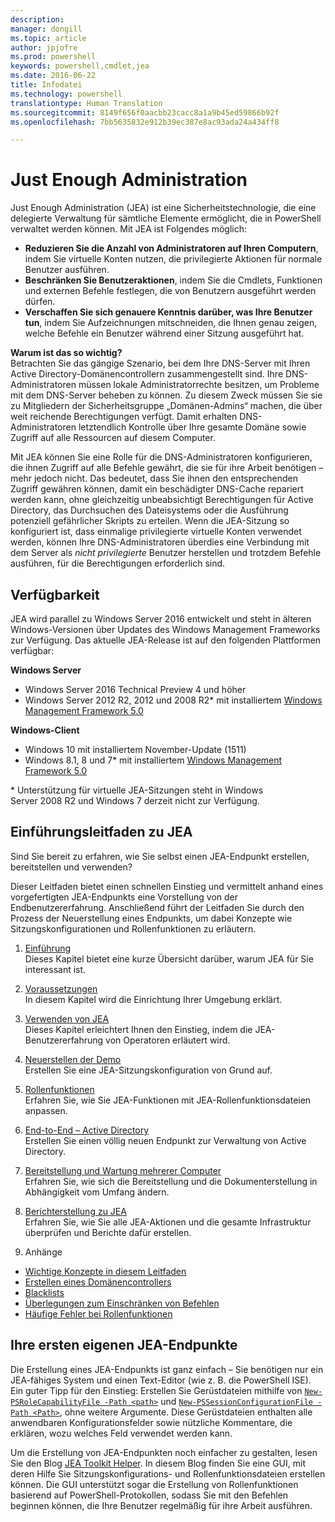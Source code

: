 ```yaml
---
description: 
manager: dongill
ms.topic: article
author: jpjofre
ms.prod: powershell
keywords: powershell,cmdlet,jea
ms.date: 2016-06-22
title: Infodatei
ms.technology: powershell
translationtype: Human Translation
ms.sourcegitcommit: 8149f656f0aacbb23cacc8a1a9b45ed59866b92f
ms.openlocfilehash: 7bb5635832e912b39ec387e8ac93ada24a434ff8

---
```


# Just Enough Administration
Just Enough Administration (JEA) ist eine Sicherheitstechnologie, die eine delegierte Verwaltung für sämtliche Elemente ermöglicht, die in PowerShell verwaltet werden können.
Mit JEA ist Folgendes möglich:
- **Reduzieren Sie die Anzahl von Administratoren auf Ihren Computern**, indem Sie virtuelle Konten nutzen, die privilegierte Aktionen für normale Benutzer ausführen.
- **Beschränken Sie Benutzeraktionen**, indem Sie die Cmdlets, Funktionen und externen Befehle festlegen, die von Benutzern ausgeführt werden dürfen.
- **Verschaffen Sie sich genauere Kenntnis darüber, was Ihre Benutzer tun**, indem Sie Aufzeichnungen mitschneiden, die Ihnen genau zeigen, welche Befehle ein Benutzer während einer Sitzung ausgeführt hat.

**Warum ist das so wichtig?**  
Betrachten Sie das gängige Szenario, bei dem Ihre DNS-Server mit Ihren Active Directory-Domänencontrollern zusammengestellt sind.
Ihre DNS-Administratoren müssen lokale Administratorrechte besitzen, um Probleme mit dem DNS-Server beheben zu können. Zu diesem Zweck müssen Sie sie zu Mitgliedern der Sicherheitsgruppe „Domänen-Admins“ machen, die über weit reichende Berechtigungen verfügt.
Damit erhalten DNS-Administratoren letztendlich Kontrolle über Ihre gesamte Domäne sowie Zugriff auf alle Ressourcen auf diesem Computer.

Mit JEA können Sie eine Rolle für die DNS-Administratoren konfigurieren, die ihnen Zugriff auf alle Befehle gewährt, die sie für ihre Arbeit benötigen – mehr jedoch nicht.
Das bedeutet, dass Sie ihnen den entsprechenden Zugriff gewähren können, damit ein beschädigter DNS-Cache repariert werden kann, ohne gleichzeitig unbeabsichtigt Berechtigungen für Active Directory, das Durchsuchen des Dateisystems oder die Ausführung potenziell gefährlicher Skripts zu erteilen.
Wenn die JEA-Sitzung so konfiguriert ist, dass einmalige privilegierte virtuelle Konten verwendet werden, können Ihre DNS-Administratoren überdies eine Verbindung mit dem Server als *nicht privilegierte* Benutzer herstellen und trotzdem Befehle ausführen, für die Berechtigungen erforderlich sind.

## Verfügbarkeit
JEA wird parallel zu Windows Server 2016 entwickelt und steht in älteren Windows-Versionen über Updates des Windows Management Frameworks zur Verfügung.
Das aktuelle JEA-Release ist auf den folgenden Plattformen verfügbar:

**Windows Server**
- Windows Server 2016 Technical Preview 4 und höher
- Windows Server 2012 R2, 2012 und 2008 R2\* mit installiertem [Windows Management Framework 5.0](https://www.microsoft.com/en-us/download/details.aspx?id=50395)

**Windows-Client**
- Windows 10 mit installiertem November-Update (1511)
- Windows 8.1, 8 und 7\* mit installiertem [Windows Management Framework 5.0](https://www.microsoft.com/en-us/download/details.aspx?id=50395)

\* Unterstützung für virtuelle JEA-Sitzungen steht in Windows Server 2008 R2 und Windows 7 derzeit nicht zur Verfügung.


## Einführungsleitfaden zu JEA
Sind Sie bereit zu erfahren, wie Sie selbst einen JEA-Endpunkt erstellen, bereitstellen und verwenden?

Dieser Leitfaden bietet einen schnellen Einstieg und vermittelt anhand eines vorgefertigten JEA-Endpunkts eine Vorstellung von der Endbenutzererfahrung. Anschließend führt der Leitfaden Sie durch den Prozess der Neuerstellung eines Endpunkts, um dabei Konzepte wie Sitzungskonfigurationen und Rollenfunktionen zu erläutern.

1.  [Einführung](introduction.md)   
Dieses Kapitel bietet eine kurze Übersicht darüber, warum JEA für Sie interessant ist.

2.  [Voraussetzungen](prerequisites.md)  
In diesem Kapitel wird die Einrichtung Ihrer Umgebung erklärt.

3.  [Verwenden von JEA](using-jea.md)  
Dieses Kapitel erleichtert Ihnen den Einstieg, indem die JEA-Benutzererfahrung von Operatoren erläutert wird.

4.  [Neuerstellen der Demo](remake-the-demo-endpoint.md)  
Erstellen Sie eine JEA-Sitzungskonfiguration von Grund auf.

5.  [Rollenfunktionen](role-capabilities.md)  
Erfahren Sie, wie Sie JEA-Funktionen mit JEA-Rollenfunktionsdateien anpassen.

6.  [End-to-End – Active Directory](end-to-end---active-directory.md)  
Erstellen Sie einen völlig neuen Endpunkt zur Verwaltung von Active Directory.

7.  [Bereitstellung und Wartung mehrerer Computer](multi-machine-deployment-and-maintenance.md)  
Erfahren Sie, wie sich die Bereitstellung und die Dokumenterstellung in Abhängigkeit vom Umfang ändern.

8.  [Berichterstellung zu JEA](reporting-on-jea.md)  
Erfahren Sie, wie Sie alle JEA-Aktionen und die gesamte Infrastruktur überprüfen und Berichte dafür erstellen.

9.  Anhänge
  - [Wichtige Konzepte in diesem Leitfaden](key-concepts-used-throughout-this-guide.md)  
  -  [Erstellen eines Domänencontrollers](creating-a-domain-controller.md)  
  -  [Blacklists](on-blacklisting.md)  
  -  [Überlegungen zum Einschränken von Befehlen](considerations-when-limiting-commands.md)  
  -  [Häufige Fehler bei Rollenfunktionen](common-role-capability-pitfalls.md)

## Ihre ersten eigenen JEA-Endpunkte
Die Erstellung eines JEA-Endpunkts ist ganz einfach – Sie benötigen nur ein JEA-fähiges System und einen Text-Editor (wie z. B. die PowerShell ISE).
Ein guter Tipp für den Einstieg: Erstellen Sie Gerüstdateien mithilfe von [`New-PSRoleCapabilityFile -Path <path>`](https://technet.microsoft.com/library/mt631422.aspx) und [`New-PSSessionConfigurationFile -Path <Path>`](https://technet.microsoft.com/library/mt631422.aspx), ohne weitere Argumente.
Diese Gerüstdateien enthalten alle anwendbaren Konfigurationsfelder sowie nützliche Kommentare, die erklären, wozu welches Feld verwendet werden kann.

Um die Erstellung von JEA-Endpunkten noch einfacher zu gestalten, lesen Sie den Blog [JEA Toolkit Helper](http://blogs.technet.com/b/privatecloud/archive/2015/12/20/introducing-the-updated-jea-helper-tool.aspx). In diesem Blog finden Sie eine GUI, mit deren Hilfe Sie Sitzungskonfigurations- und Rollenfunktionsdateien erstellen können.
Die GUI unterstützt sogar die Erstellung von Rollenfunktionen basierend auf PowerShell-Protokollen, sodass Sie mit den Befehlen beginnen können, die Ihre Benutzer regelmäßig für ihre Arbeit ausführen.




<!--HONumber=Aug16_HO5-->


